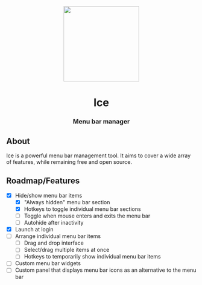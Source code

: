 <div align="center">
  <img src="https://github.com/jordanbaird/Ice/assets/90936861/0a0473d8-c660-400c-a780-4e8547f913c1" width=200 height=200>
  <h1>Ice</h1>
  <h3>Menu bar manager</h3>
</div>

## About

Ice is a powerful menu bar management tool. It aims to cover a wide array of features, while remaining free and open source.

## Roadmap/Features

- [x] Hide/show menu bar items
  - [x] "Always hidden" menu bar section
  - [x] Hotkeys to toggle individual menu bar sections
  - [ ] Toggle when mouse enters and exits the menu bar
  - [ ] Autohide after inactivity
- [x] Launch at login
- [ ] Arrange individual menu bar items
  - [ ] Drag and drop interface
  - [ ] Select/drag multiple items at once
  - [ ] Hotkeys to temporarily show individual menu bar items
- [ ] Custom menu bar widgets
- [ ] Custom panel that displays menu bar icons as an alternative to the menu bar
